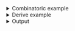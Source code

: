 <details><summary>Combinatoric example</summary>

```no_run
#[derive(Debug, Clone)]
pub struct Options {
    block_size: usize,
    count: usize,
    output_file: String,
    turbo: bool,
}

/// Parses a string that starts with `name`, returns the suffix parsed in a usual way
fn tag<T>(name: &'static str, meta: &str, help: impl Into<Doc>) -> impl Parser<T>
where
    T: FromStr,
    <T as FromStr>::Err: std::fmt::Display,
{
    // closure inside checks if command line argument starts with a given name
    // and if it is - it accepts it, otherwise it behaves like it never saw it
    // it is possible to parse OsString here and strip the prefix with
    // `os_str_bytes` or a similar crate
    any("", move |s: String| Some(s.strip_prefix(name)?.to_owned()))
        // this defines custom metavar for the help message
        // so it looks like something it designed to parse
        .metavar(&[(name, Style::Literal), (meta, Style::Metavar)][..])
        .help(help)
        // this makes it so tag parser tries to read all (unconsumed by earlier parsers)
        // item on a command line instead of trying and failing on the first one
        .anywhere()
        // At this point parser produces `String` while consumer might expect some other
        // type. [`parse`](Parser::parse) handles that
        .parse(|s| s.parse())
}

pub fn options() -> OptionParser<Options> {
    let block_size = tag("bs=", "BLOCK", "How many bytes to read at once")
        .fallback(1024)
        .display_fallback();
    let count = tag("count=", "NUM", "How many blocks to read").fallback(1);
    let output_file = tag("of=", "FILE", "Save results into this file");

    // this consumes literal value of "+turbo" locate and produces `bool`
    let turbo = literal("+turbo")
        .help("Engage turbo mode!")
        .anywhere()
        .map(|_| true)
        .fallback(false);

    construct!(Options {
        block_size,
        count,
        output_file,
        turbo
    })
    .to_options()
}
```

</details>
<details><summary>Derive example</summary>

```no_run
// This example is still technically derive API, but derive is limited to gluing
// things together and keeping macro complexity under control.
#[derive(Debug, Clone, Bpaf)]
#[bpaf(options)]
pub struct Options {
    // `external` here and below derives name from the field name, looking for
    // functions called `block_size`, `count`, etc that produce parsers of
    // the right type.
    // A different way would be to write down the name explicitly:
    // #[bpaf(external(block_size), fallback(1024), display_fallback)]
    #[bpaf(external, fallback(1024), display_fallback)]
    block_size: usize,
    #[bpaf(external, fallback(1))]
    count: usize,
    #[bpaf(external)]
    output_file: String,
    #[bpaf(external)]
    turbo: bool,
}

fn block_size() -> impl Parser<usize> {
    tag("bs=", "BLOCK", "How many bytes to read at once")
}

fn count() -> impl Parser<usize> {
    tag("count=", "NUM", "How many blocks to read")
}

fn output_file() -> impl Parser<String> {
    tag("of=", "FILE", "Save results into this file")
}

fn turbo() -> impl Parser<bool> {
    literal("+turbo")
        .help("Engage turbo mode!")
        .anywhere()
        .map(|_| true)
        .fallback(false)
}

/// Parses a string that starts with `name`, returns the suffix parsed in a usual way
fn tag<T>(name: &'static str, meta: &str, help: impl Into<Doc>) -> impl Parser<T>
where
    T: FromStr,
    <T as FromStr>::Err: std::fmt::Display,
{
    // closure inside checks if command line argument starts with a given name
    // and if it is - it accepts it, otherwise it behaves like it never saw it
    // it is possible to parse OsString here and strip the prefix with
    // `os_str_bytes` or a similar crate
    any("", move |s: String| Some(s.strip_prefix(name)?.to_owned()))
        // this defines custom metavar for the help message
        // so it looks like something it designed to parse
        .metavar(&[(name, Style::Literal), (meta, Style::Metavar)][..])
        .help(help)
        // this makes it so tag parser tries to read all (unconsumed by earlier parsers)
        // item on a command line instead of trying and failing on the first one
        .anywhere()
        // At this point parser produces `String` while consumer might expect some other
        // type. [`parse`](Parser::parse) handles that
        .parse(|s| s.parse())
}
```

</details>
<details><summary>Output</summary>

Instead of usual metavariable `any` parsers take something that can represent any value


<div class='bpaf-doc'>
$ app --help<br>
<p><b>Usage</b>: <tt><b>app</b></tt> [<tt><b>bs=</b></tt><tt><i>BLOCK</i></tt>] [<tt><b>count=</b></tt><tt><i>NUM</i></tt>] <tt><b>of=</b></tt><tt><i>FILE</i></tt> [<tt><b>+turbo</b></tt>]</p><p><div>
<b>Available options:</b></div><dl><dt><tt><b>bs=</b></tt><tt><i>BLOCK</i></tt></dt>
<dd>How many bytes to read at once</dd>
<dt></dt>
<dd>[default: 1024]</dd>
<dt><tt><b>count=</b></tt><tt><i>NUM</i></tt></dt>
<dd>How many blocks to read</dd>
<dt><tt><b>of=</b></tt><tt><i>FILE</i></tt></dt>
<dd>Save results into this file</dd>
<dt><tt><b>+turbo</b></tt></dt>
<dd>Engage turbo mode!</dd>
<dt><tt><b>-h</b></tt>, <tt><b>--help</b></tt></dt>
<dd>Prints help information</dd>
</dl>
</p>
<style>
div.bpaf-doc {
    padding: 14px;
    background-color:var(--code-block-background-color);
    font-family: "Source Code Pro", monospace;
    margin-bottom: 0.75em;
}
div.bpaf-doc dt { margin-left: 1em; }
div.bpaf-doc dd { margin-left: 3em; }
div.bpaf-doc dl { margin-top: 0; padding-left: 1em; }
div.bpaf-doc  { padding-left: 1em; }
</style>
</div>


Output file is required in this parser, other values are optional


<div class='bpaf-doc'>
$ app <br>
Expected <tt><b>of=</b></tt><tt><i>FILE</i></tt>, pass <tt><b>--help</b></tt> for usage information
<style>
div.bpaf-doc {
    padding: 14px;
    background-color:var(--code-block-background-color);
    font-family: "Source Code Pro", monospace;
    margin-bottom: 0.75em;
}
div.bpaf-doc dt { margin-left: 1em; }
div.bpaf-doc dd { margin-left: 3em; }
div.bpaf-doc dl { margin-top: 0; padding-left: 1em; }
div.bpaf-doc  { padding-left: 1em; }
</style>
</div>


<div class='bpaf-doc'>
$ app of=simple.txt<br>
Options { block_size: 1024, count: 1, output_file: "simple.txt", turbo: false }
</div>


Since options are defined with `anywhere` - order doesn't matter


<div class='bpaf-doc'>
$ app bs=10 of=output.rs +turbo<br>
Options { block_size: 10, count: 1, output_file: "output.rs", turbo: true }
</div>


<div class='bpaf-doc'>
$ app +turbo bs=10 of=output.rs<br>
Options { block_size: 10, count: 1, output_file: "output.rs", turbo: true }
</div>




<div class='bpaf-doc'>
$ app bs=65536 count=12 of=hello_world.rs<br>
Options { block_size: 65536, count: 12, output_file: "hello_world.rs", turbo: false }
</div>

</details>